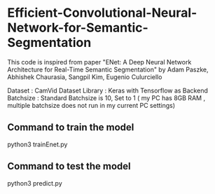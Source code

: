 # Efficient-Convolutional-Neural-Network-for-Semantic-Segmentation

This code is inspired from paper "ENet: A Deep Neural Network Architecture for Real-Time Semantic Segmentation" by Adam Paszke, Abhishek Chaurasia, Sangpil Kim, Eugenio Culurciello

Dataset : CamVid Dataset
Library : Keras with Tensorflow as Backend
Batchsize :  Standard Batchsize is 10, Set to 1 ( my PC  has 8GB RAM , multiple batchsize does not run in my current PC settings)


Command to train the model
-------------------------
python3 trainEnet.py

Command to test the model
-------------------------
python3 predict.py

